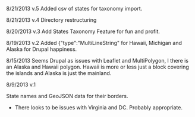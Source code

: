 8/21/2013 v.5
Added csv of states for taxonomy import.

8/21/2013 v.4
Directory restructuring

8/20/2013 v.3
Add States Taxonomy Feature for fun and profit.

8/19/2013 v.2
Added {"type":"MultiLineString" for Hawaii, Michigan and Alaska for Drupal happiness.

8/15/2013
Seems Drupal as issues with Leaflet and MultiPolygon, I there is an Alaska and Hawaii polygon.
Hawaii is more or less just a block covering the islands and Alaska is just the mainland.


8/9/2013 v.1

State names and GeoJSON data for their borders.

- There looks to be issues with Virginia and DC. Probably appropriate.

